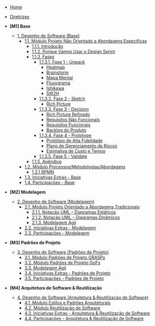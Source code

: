 <!-- docs/_sidebar.md -->

- [Home](/)
- [Diretrizes](/Diretrizes/Diretrizes.md)


- **[M1] Base**
  - [1. Desenho de Software (Base)](/Base/1.Base.md)
    - [1.1. Módulo Projeto Não Orientado a Abordagens Específicas](/Base/1.1.AbordagemNaoEspecifica.md)
      - [1.1.1. Introdução](/Base/1.1.AbordagemNaoEspecifica?id=_111-introdução)
      - [1.1.2. Porque Vamos Usar o Design Sprint](/Base/1.1.AbordagemNaoEspecifica?id=_112-porque-vamos-usar-o-design-sprint)
      - [1.1.3. Fases](/Base/1.1.AbordagemNaoEspecifica?id=_113-fases)
        - [1.1.3.1. Fase 1 - Unpack](/Base/1.1.AbordagemNaoEspecifica?id=_1131-fase-1-unpack)
          - [Heatmap](/Base/1.1.AbordagemNaoEspecifica?id=heatmap)
          - [Brainstorm](/Base/1.1.AbordagemNaoEspecifica?id=brainstorm)
          - [Mapa Mental](/Base/1.1.AbordagemNaoEspecifica?id=mapa-mental)
          - [Fluxograma](/Base/1.1.AbordagemNaoEspecifica?id=fluxograma)
          - [Ishikawa](/Base/1.1.AbordagemNaoEspecifica?id=ishikawa-visão-geral)
          - [5W2H](/Base/1.1.AbordagemNaoEspecifica?id=_5w2h-visão-geral)
        - [1.1.3.2. Fase 2 - Sketch](/Base/1.1.AbordagemNaoEspecifica?id=_1132-fase-2-sketch)
          - [Rich Picture](/Base/1.1.AbordagemNaoEspecifica?id=rich-picture-antônio-neto)
        - [1.1.3.3. Fase 3 - Decision](/Base/1.1.AbordagemNaoEspecifica?id=_1133-fase-3-decision)
          - [Rich Picture Refinado](/Base/1.1.AbordagemNaoEspecifica?id=rich-picture-versão-final)
          - [Requisitos Não Funcionais](/Base/1.1.AbordagemNaoEspecifica?id=introspecção)
          - [Requisitos Funcionais](/Base/1.1.AbordagemNaoEspecifica?id=brainstorming-de-elicitação)
          - [Backlog do Produto](/Base/1.1.AbordagemNaoEspecifica?id=backlog-produto-priorizado)
        - [1.1.3.4. Fase 4 - Prototype](/Base/1.1.AbordagemNaoEspecifica?id=_1134-fase-4-prototype)
          - [Protótipo de Alta Fidelidade](/Base/1.1.AbordagemNaoEspecifica?id=_1134-fase-4-prototype)
          - [Plano de Gerenciamento de Riscos](/Base/1.1.AbordagemNaoEspecifica?id=_11341-plano-de-gerenciamento-de-riscos)
          - [Estimativa de Custo e Tempo](/Base/1.1.AbordagemNaoEspecifica?id=_11342-estimativa-de-custo-e-tempo)
        - [1.1.3.5. Fase 5 - Validate](/Base/1.1.AbordagemNaoEspecifica?id=_1135-fase-5-validate) 
      - [1.1.5. Apêndice](/Base/1.1.AbordagemNaoEspecifica?id=_115-apêndice)      
    - [1.2. Módulo Processos/Metodologias/Abordagens](/Base/1.2.ProcessosMetodologiasAbordagens.md)
      - [1.2.1 BPMN](/Base/1.2.ProcessosMetodologiasAbordagens?id=_121-bpmn)
    - [1.3. Iniciativas Extras - Base](/Base/1.3.IniciativasExtras.md)
    - [1.4. Participações - Base](/Base/1.4.ParticipacoesBase.md)

- **[M2] Modelagem**
  - [2. Desenho de Software (Modelagem)](/Modelagem/2.Modelagem.md)
    - [2.1. Módulo Projeto Orientado a Abordagens Tradicionais](/Modelagem/2.1.ModelagemTradicional.md)
      - [2.1.1. Notação UML – Diagramas Estáticos](/Modelagem/2.1.1.UMLEstaticos.md)
      - [2.1.2. Notação UML – Diagramas Dinâmicos](/Modelagem/2.1.2.UMLDinamicos.md)
      - [2.1.3. Modelagem Ágil](/Modelagem/2.1.3.Agil.md)
    - [2.2. Iniciativas Extras - Modelagem](/Modelagem/2.2.IniciativasExtras.md)
    - [2.3. Participações - Modelagem](/Modelagem/2.3.ParticipacoesModelagem.md)

- **[M3] Padrões de Projeto**
  - [3. Desenho de Software (Padrões de Projeto)](/PadroesDeProjeto/3.PadroesDeProjeto.md)
    - [3.1. Módulo Padrões de Projeto GRASPs](/PadroesDeProjeto/3.1.GRASPs.md)
    - [3.2. Módulo Padrões de Projeto GoFs](/PadroesDeProjeto/3.2.GoFs.md)
    - [3.3. Modelagem Ágil](/PadroesDeProjeto/3.3.PadroesExtra.md)
    - [3.4. Iniciativas Extras - Padrões de Projeto](/PadroesDeProjeto/3.4.IniciativasExtras.md)
    - [3.5. Participações - Padrões de Projeto](/PadroesDeProjeto/3.5.ParticipacoesPadroes.md)

- **[M4] Arquitetura de Software & Reutilização**
  - [4. Desenho de Software (Arquitetura & Reutilização de Software)](/ArquiteturaReutilizacao/4.ArquiteturaReutilizacao.md)
    - [4.1. Módulo Estilos e Padrões Arquiteturais](/ArquiteturaReutilizacao/4.1.PadroesArquiteturais.md)
    - [4.2. Módulo Reutilização de Software](/ArquiteturaReutilizacao/4.2.ReutilizacaoDeSoftware.md)
    - [4.3. Iniciativas Extras - Arquitetura & Reutilização de Software](/ArquiteturaReutilizacao/4.3.IniciativasExtras.md)
    - [4.4. Participações - Arquitetura & Reutilização de Software](/ArquiteturaReutilizacao/4.4.ParticipacoesArqReutilizacao.md)
